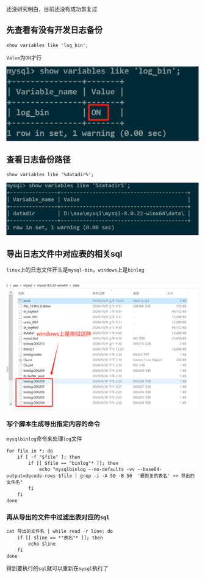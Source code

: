 还没研究明白，目前还没有成功恢复过

## 先查看有没有开发日志备份
```shell
show variables like 'log_bin';
```

`Value`为`ON`才行

![](../images/813f1b8d5a57fa30be2fb99fe85b871d.png)

## 查看日志备份路径
```shell
show variables like '%datadir%';
```

![](../images/951080bc32cfc5cfa4053678dcb6f6eb.png)

## 导出日志文件中对应表的相关sql
`linux`上的日志文件开头是`mysql-bin`，`windows`上是`binlog`

![](../images/d1a6626fc026eb7496ffa3a42beab1e3.png)

### 写个脚本生成导出指定内容的命令
`mysqlbinlog`命令来处理`log`文件

```shell
for file in *; do
	if [ -f "$file" ]; then
		if [[ $file == "binlog"* ]]; then
			echo "mysqlbinlog --no-defaults -vv --base64-output=decode-rows $file | grep -i -A 50 -B 50  '要恢复的表名' >> 导出的文件名"
		fi
	fi
done
```

### 再从导出的文件中过滤出表对应的`sql`
```shell
cat 导出的文件名 | while read -r line; do
	if [[ $line == *"表名"* ]]; then
		echo $line
	fi
done
```

得到要执行的`sql`就可以重新在`mysql`执行了

